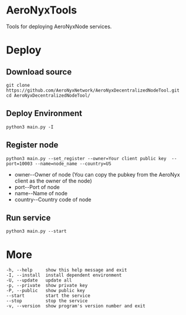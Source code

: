 # AeroNyxTools
Tools for deploying AeroNyxNode services.

# Deploy
## Download source
```shell 
git clone https://github.com/AeroNyxNetwork/AeroNyxDecentralizedNodeTool.git
cd AeroNyxDecentralizedNodeTool/
```

## Deploy Environment
```shell
python3 main.py -I
```

## Register node
```shell
python3 main.py --set_register --owner=Your client public key  --port=10003 --name=node_name --country=US
```
- owner--Owner of node (You can copy the pubkey from the AeroNyx client as the owner of the node)
- port--Port of node
- name--Name of node
- country--Country code of node

## Run service
```sheel
python3 main.py --start
```

# More
```
-h, --help     show this help message and exit
-I, --install  install dependent environment
-U, --update   update all
-p, --private  show private key
-P, --public   show public key
--start        start the service
--stop         stop the service
-v, --version  show program's version number and exit
```
